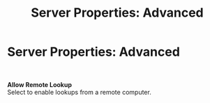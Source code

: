 ﻿---
title: 'Server Properties: Advanced'
TOCTitle: 'Server Properties: Advanced'
ms:assetid: a361adb7-3215-4e0b-ad0d-a6ced527eaa9
ms:mtpsurl: https://msdn.microsoft.com/en-us/library/Bb743643(v=BTS.80)
ms:contentKeyID: 51530168
ms.date: 08/30/2017
mtps_version: v=BTS.80
f1_keywords:
- bts10.esso.server.properties.advanced
---

# Server Properties: Advanced

 

**Allow Remote Lookup**  
Select to enable lookups from a remote computer.

